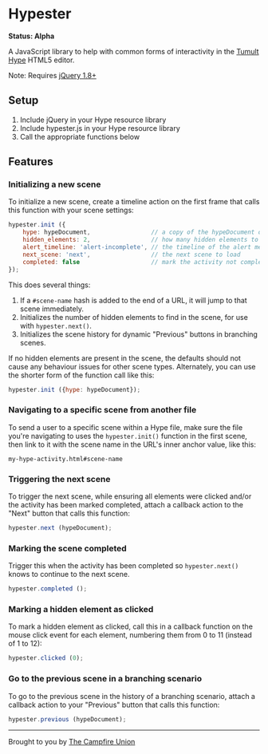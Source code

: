 # Hypester

**Status: Alpha**

A JavaScript library to help with common forms of interactivity in the
[Tumult Hype](http://tumult.com/hype/) HTML5 editor.

Note: Requires [jQuery 1.8+](http://jquery.com)

## Setup

1. Include jQuery in your Hype resource library
2. Include hypester.js in your Hype resource library
3. Call the appropriate functions below

## Features

### Initializing a new scene

To initialize a new scene, create a timeline action on the first frame that calls
this function with your scene settings:

```javascript
hypester.init ({
	hype: hypeDocument,                 // a copy of the hypeDocument object
	hidden_elements: 2,                 // how many hidden elements to find in the scene
	alert_timeline: 'alert-incomplete', // the timeline of the alert message
	next_scene: 'next',                 // the next scene to load
	completed: false                    // mark the activity not completed
});
```

This does several things:

1. If a `#scene-name` hash is added to the end of a URL, it will jump to that scene immediately.
2. Initializes the number of hidden elements to find in the scene, for use with `hypester.next()`.
3. Initializes the scene history for dynamic "Previous" buttons in branching scenes.

If no hidden elements are present in the scene, the defaults should not cause any
behaviour issues for other scene types. Alternately, you can use the shorter form
of the function call like this:

```javascript
hypester.init ({hype: hypeDocument});
```

### Navigating to a specific scene from another file

To send a user to a specific scene within a Hype file, make sure the file you're
navigating to uses the `hypester.init()` function in the first scene, then link
to it with the scene name in the URL's inner anchor value, like this:

```
my-hype-activity.html#scene-name
```

### Triggering the next scene

To trigger the next scene, while ensuring all elements were clicked and/or the
activity has been marked completed, attach a callback action to the "Next" button
that calls this function:

```javascript
hypester.next (hypeDocument);
```

### Marking the scene completed

Trigger this when the activity has been completed so `hypester.next()` knows to
continue to the next scene.

```javascript
hypester.completed ();
```

### Marking a hidden element as clicked

To mark a hidden element as clicked, call this in a callback function on the mouse
click event for each element, numbering them from 0 to 11 (instead of 1 to 12):

```javascript
hypester.clicked (0);
```

### Go to the previous scene in a branching scenario

To go to the previous scene in the history of a branching scenario, attach a
callback action to your "Previous" button that calls this function:

```javascript
hypester.previous (hypeDocument);
```

-----

Brought to you by [The Campfire Union](https://www.campfireunion.com)
